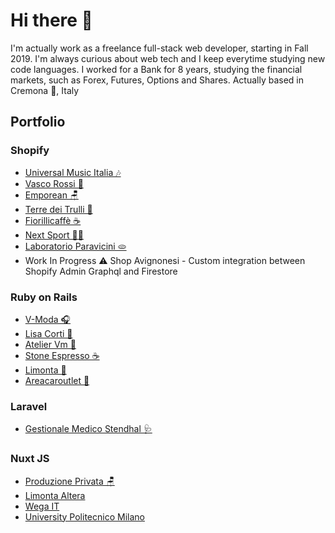 # Hi there 👋

I'm actually work as a freelance full-stack web developer, starting in Fall 2019. I'm always curious about web tech and I keep everytime studying new code languages. I worked for a Bank for 8 years, studying the financial markets, such as Forex, Futures, Options and Shares. Actually based in Cremona 🎻, Italy

## Portfolio

### Shopify
- [Universal Music Italia 🎶](https://shop.universalmusic.it)
- [Vasco Rossi 🎸](https://ilblascomerchandisingstore.com/)
- [Emporean 🪑](https://www.emporean.com)
- [Terre dei Trulli 🍝](https://terredeitrulli.it/)
- [Fiorillicaffè ☕️](https://www.fiorillicaffe.com/)
- [Next Sport 🏃‍♂️](https://www.nextsport.it)
- [Laboratorio Paravicini 🫓](https://www.paravicini.it/)
- Work In Progress ⚠ Shop Avignonesi - Custom integration between Shopify Admin Graphql and Firestore

### Ruby on Rails
- [V-Moda 🎧](https://www.v-moda.com/us/en)
- [Lisa Corti 🧥](https://www.lisacorti.com/en/)
- [Atelier Vm 💍](https://www.ateliervm.com/eu/en/)
- [Stone Espresso ☕️](https://www.stone-espresso.com/)
- [Limonta 🥼](https://www.limonta.com/en)
- [Areacaroutlet 🚗](https://www.areacaroutlet.com)

### Laravel
- [Gestionale Medico Stendhal 🩺](https://gsg.stendhalguardie.com/)


### Nuxt JS
- [Produzione Privata 🪑](https://produzioneprivata.com/en)
- [Limonta Altera](https://altera.limonta.com/it)
- [Wega IT](https://wega.it/it)
- [University Politecnico Milano](https://dipartimentodesign.polimi.it/it)
